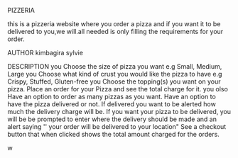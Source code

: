 PIZZERIA

this is a pizzeria website where you order a pizza and if you want it to be delivered to you,we will.all needed is only filling the requirements for your order.

AUTHOR
kimbagira sylvie

DESCRIPTION
you Choose the size of pizza you want e.g Small, Medium, Large
you Choose what kind of crust you would like the pizza to have e.g Crispy, Stuffed, Gluten-free
you Choose the topping(s) you want on your pizza.
Place an order for your Pizza and see the total charge for it.
 you olso Have an option to order as many pizzas as you want.
Have an option to have the pizza delivered or not.  If delivered you want to be alerted how much the delivery charge will be.
If you want your pizza to be delivered, you will be be prompted to enter where the delivery should be made and an alert saying '' your order will be delivered to your location"
See a checkout button that when clicked shows the total amount charged for the orders.

w
